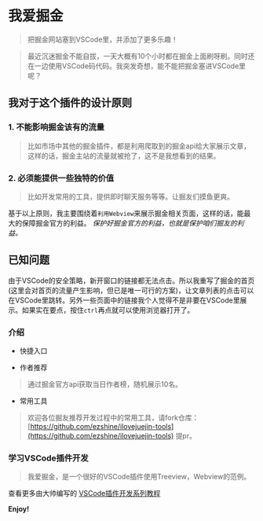 # 我爱掘金

> 把掘金网站塞到VSCode里，并添加了更多乐趣！

> 最近沉迷掘金不能自拔，一天大概有10个小时都在掘金上面刷呀刷。同时还在一边使用VSCode码代码。我突发奇想，能不能把掘金塞进VSCode里呢？

## 我对于这个插件的设计原则

### 1. 不能影响掘金该有的流量

> 比如市场中其他的掘金插件，都是利用爬取到的掘金api给大家展示文章，这样的话，掘金主站的流量就被抢了，这不是我想看到的结果。

### 2. 必须能提供一些独特的价值

> 比如开发常用的工具，提供即时聊天服务等等。让掘友们摸鱼更爽。

基于以上原则，我主要围绕着`利用Webview`来展示掘金相关页面，这样的话，能最大的保障掘金官方的利益。
*保护好掘金官方的利益，也就是保护咱们掘友的利益。*

## 已知问题

由于VSCode的安全策略，新开窗口的链接都无法点击。所以我重写了掘金的首页(这里会对首页的流量产生影响，但已是唯一可行的方案)，让文章列表的点击可以在VSCode里跳转。另外一些页面中的链接我个人觉得不是非要在VSCode里展示。如果实在要点，按住`ctrl`再点就可以使用浏览器打开了。

### 介绍

- 快捷入口

- 作者推荐

> 通过掘金官方api获取当日作者榜，随机展示10名。

- 常用工具

> 欢迎各位掘友推荐开发过程中的常用工具，请fork仓库： [https://github.com/ezshine/ilovejuejin-tools](https://github.com/ezshine/ilovejuejin-tools) 提pr。


### 学习VSCode插件开发

> 我爱掘金，是一个很好的VSCode插件使用Treeview，Webview的范例。

查看更多由大帅编写的 [VSCode插件开发系列教程](https://juejin.cn/post/6910137208607506439)


**Enjoy!**
